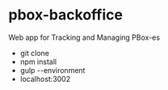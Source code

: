 # pbox-backoffice
Web app for Tracking and Managing PBox-es

- git clone
- npm install
- gulp --environment
- localhost:3002
